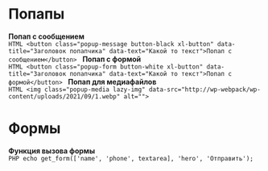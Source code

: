 #  Попапы
**Попап с сообщением**  
     ```HTML
     <button class="popup-message button-black xl-button" data-title="Заголовок попапчика" data-text="Какой то текст">Попап с сообщением</button>
     ```
**Попап с формой**  
    ```HTML
    <button class="popup-form button-white xl-button" data-title="Заголовок попапчика" data-text="Какой то текст">Попап с формой</button>
    ```
**Попап для медиафайлов**  
    ```HTML
    <img class="popup-media lazy-img" data-src="http://wp-webpack/wp-content/uploads/2021/09/1.webp" alt="">
    ```


#  Формы
**Функция вызова формы**  
    ```PHP
    echo get_form(['name', 'phone', textarea], 'hero', 'Отправить'); 
    ```





